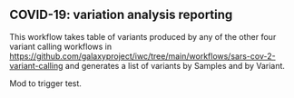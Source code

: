 COVID-19: variation analysis reporting
--------------------------------------

This workflow takes table of variants produced by any of the other four variant
calling workflows in
https://github.com/galaxyproject/iwc/tree/main/workflows/sars-cov-2-variant-calling
and generates a list of variants by Samples and by Variant.

Mod to trigger test.
